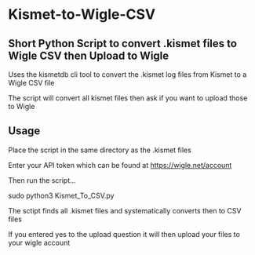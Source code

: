 # Kismet-to-Wigle-CSV
## Short Python Script to convert .kismet files to Wigle CSV then Upload to Wigle

Uses the kismetdb cli tool to convert the .kismet log files from Kismet to a Wigle CSV file 

The script will convert all kismet files then ask if you want to upload those to Wigle

## Usage 
Place the script in the same directory as the .kismet files

Enter your API token which can be found at https://wigle.net/account

Then run the script...

sudo python3 Kismet_To_CSV.py

The sctipt finds all .kismet files and systematically converts then to CSV files

If you entered yes to the upload question it will then upload your files to your wigle account

